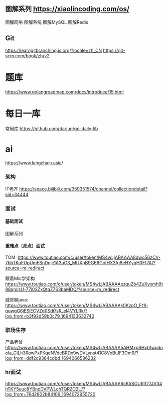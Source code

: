 
## 图解系列 https://xiaolincoding.com/os/
图解网络  图解系统  图解MySQL  图解Redis

## Git 
https://learngitbranching.js.org/?locale=zh_CN
https://git-scm.com/book/zh/v2

# 题库
https://www.golangroadmap.com/docs/introduce/15.html

# 每日一库
常用库
https://github.com/darjun/go-daily-lib

# ai
https://www.langchain.asia/


### 架构
IT老齐
https://space.bilibili.com/359351574/channel/collectiondetail?sid=34444



### 面试
#### 基础面试
图解系列

#### 重难点（亮点）面试
TOM:
https://www.toutiao.com/c/user/token/MS4wLjABAAAA8dwo56zCV-7bbTKuFUpUmFSnDnje1A3uG3_MUXpB9G66GotHX3fg8eHYyqH0Ff7A/?source=m_redirect

跟着Mic学架构
https://www.toutiao.com/c/user/token/MS4wLjABAAAAezquZb4ZuXyxmh9t98qmjzU-77i03ZxQtqZ7S3baMDQ/?source=m_redirect

威哥聊java:
https://www.toutiao.com/c/user/token/MS4wLjABAAAAk0KzpO_Ft1l-quwqG6jESlECVZq0Sdi7sR_el4VYLRk/?log_from=b3f92d59b0c79_1694133633740

### 职场生存
产品老曾
https://www.toutiao.com/c/user/token/MS4wLjABAAAA5AHMxpSHxb1wqdooIa_CILh3RowPxPKqoNVdeBRDx9wDVLynst41C8VoBtJF3OmR/?log_from=ddf2c9364cdbd_1694066536232

### hr面试
https://www.toutiao.com/c/user/token/MS4wLjABAAAARcK5SOURlf77JV34hTKY5euc8YBnoDVPWLchTQRZO2U/?log_from=76d2802b84109_1694072955720

